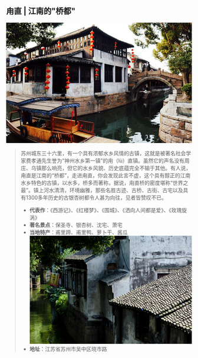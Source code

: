 ## 甪直 | 江南的"桥都"
![](topwrite/assets/六大古镇/6甪直1.jpeg)
> 苏州城东三十六里，有一个具有浓郁水乡风情的古镇，这就是被著名社会学家费孝通先生誉为“神州水乡第一镇”的甪（lù）直镇。虽然它的声名没有周庄、乌镇那么响亮，但它的水乡风貌、历史底蕴完全不输于其他。有人说，甪直是江南的“桥都”，走进甪直，你会发现此言不虚，这个具有醇正的江南水乡特色的古镇，以水多，桥多而著称，据说，甪直桥的密度堪称“世界之最”。镇上河水清清，环境幽雅，那些名胜古迹、古桥、古街、古宅以及具有1300多年历史的古银杏树都令人甚为向往，见者皆赞叹不已。
> * **代表作**：《西游记》、《红楼梦》、《围城》、《洒向人间都是爱》、《玫瑰旋涡》
> * **著名景点**：保圣寺、银杏树、沈宅、萧宅
> * **当地特产**：甫里蹄、甫里鸭、萝卜干、酱瓜
![](topwrite/assets/六大古镇/6甪直2.jpeg)
> * **地址**：江苏省苏州市吴中区晓市路